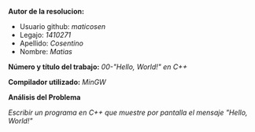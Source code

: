 **Autor de la resolucion:**
  * Usuario github: *maticosen*
  * Legajo: *1410271*
  * Apellido: *Cosentino*
  * Nombre: *Matias*
  
**Número y título del trabajo:** *00-"Hello, World!" en C++*

**Compilador utilizado:** *MinGW*

**Análisis del Problema**

*Escribir un programa en C++ que muestre por pantalla el mensaje "Hello, World!"*
